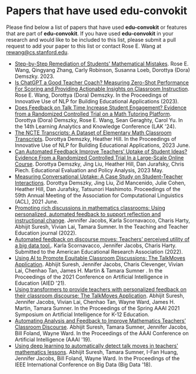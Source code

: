 # Papers that have used **edu-convokit**

Please find below a list of papers that have used **edu-convokit** or features that are part of **edu-convokit**.
If you have used **edu-convokit** in your research and would like to be included to this list, please submit a pull request to add your paper to this list or contact Rose E. Wang at rewang@cs.stanford.edu.

- [Step-by-Step Remediation of Students' Mathematical Mistakes](https://arxiv.org/pdf/2310.10648.pdf). Rose E. Wang, Qingyang Zhang, Carly Robinson, Susanna Loeb, Dorottya (Dora) Demszky. 2023.
- [Is ChatGPT a Good Teacher Coach? Measuring Zero-Shot Performance For Scoring and Providing Actionable Insights on Classroom Instruction](https://arxiv.org/pdf/2306.03090.pdf). Rose E. Wang, Dorottya (Dora) Demszky. In the Proceedings of Innovative Use of NLP for Building Educational Applications (2023).
- [Does Feedback on Talk Time Increase Student Engagement? Evidence from a Randomized Controlled Trial on a Math Tutoring Platform](https://spaces-cdn.owlstown.com/blobs/ttf4t8cpptbt692mxzao4p3d50af). Dorottya (Dora) Demszky, Rose E. Wang, Sean Geraghty, Carol Yu. In the 14th Learning Analytics and Knowledge Conference (LAK '24).
- [The NCTE Transcripts: A Dataset of Elementary Math Classroom Transcripts](https://arxiv.org/abs/2211.11772). Dorottya Demszky, Heather Hill. In the Proceedings of Innovative Use of NLP for Building Educational Applications, 2023 June.
- [Can Automated Feedback Improve Teachers’ Uptake of Student Ideas? Evidence From a Randomized Controlled Trial In a Large-Scale Online Course](https://journals.sagepub.com/doi/10.3102/01623737231169270). Dorottya Demszky, Jing Liu, Heather Hill, Dan Jurafsky, Chris Piech. Educational Evaluation and Policy Analysis, 2023 May.
- [Measuring Conversational Uptake: A Case Study on Student-Teacher Interactions](https://aclanthology.org/2021.acl-long.130/). Dorottya Demszky, Jing Liu, Zid Mancenido, Julie Cohen, Heather Hill, Dan Jurafsky, Tatsunori Hashimoto. Proceedings of the 59th Annual Meeting of the Association for Computational Linguistics (ACL), 2021 June.
- [Promoting rich discussions in mathematics classrooms: Using personalized, automated feedback to support reflection and instructional change](https://www.sciencedirect.com/science/article/pii/S0742051X22000026). Jennifer Jacobs, Karla Scornavacco, Charis Harty, Abhijit Suresh, Vivian Lai, Tamara Sumner. In the Teaching and Teacher Education journal (2022).
- [Automated feedback on discourse moves: Teachers’ perceived utility of a big data tool.](https://par.nsf.gov/servlets/purl/10387282). Karla Scornavacco, Jennifer Jacobs, Charis Harty. Submitted to the American Educational Research Association (2022).
- [Using AI to Promote Equitable Classroom Discussions: The TalkMoves Application](https://link.springer.com/chapter/10.1007/978-3-030-78270-2_61). Abhijit Suresh, Jennifer Jacobs, Charis Clevenger, Vivian Lai, Chenhao Tan, James H. Martin & Tamara Sumner . In the Proceedings of the 2021 Conference on Artificial Intelligence in Education (AIED '21).
- [Using transformers to provide teachers with personalized feedback on their classroom discourse: The TalkMoves Application](https://arxiv.org/abs/2105.07949). Abhijit Suresh, Jennifer Jacobs, Vivian Lai, Chenhao Tan, Wayne Ward, James H. Martin, Tamara Sumner. In the Proceedings of the Spring AAAI 2021 Symposium on Artificial Intelligence for K-12 Education.
- [Automating Analysis and Feedback to Improve Mathematics Teachers’ Classroom Discourse](https://ojs.aaai.org/index.php/AAAI/article/view/5039). Abhijit Suresh, Tamara Sumner, Jennifer Jacobs, Bill Foland, Wayne Ward. In the Proceedings of the AAAI Conference on Artificial Intelligence (AAAI '19).
- [Using deep learning to automatically detect talk moves in teachers' mathematics lessons](https://www.researchgate.net/publication/330629800_Using_deep_learning_to_automatically_detect_talk_moves_in_teachers'mathematics_lessons). Abhijit Suresh, Tamara Sumner, I-Fan Huang, Jennifer Jacobs, Bill Foland, Wayne Ward. In the Proceedings of the IEEE International Conference on Big Data (Big Data '18).